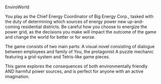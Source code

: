 EnviroWorld

You play as the Chief Energy Coordinator of Big Energy Corp., tasked with the duty of determining which sources of energy power new up-and-coming residential districts.
Be careful how you choose to energize the power grid, as the decisions you make will impact the outcome of the game and change the world for better or for worse.

The game consists of two main parts:
A visual novel consisting of dialogue between employees and family of You, the protagonist
A puzzle mechanic featuring a grid-system and Tetris-like game pieces.

This game explores the consequences of both environmentally friendly AND harmful power sources, and is perfect for anyone with an active imagination.
